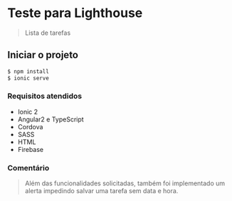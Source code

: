 # Teste para Lighthouse
> Lista de tarefas

## Iniciar o projeto
```bash
$ npm install
$ ionic serve
```

### Requisitos atendidos
- Ionic 2
- Angular2 e TypeScript
- Cordova
- SASS
- HTML
- Firebase

### Comentário
> Além das funcionalidades solicitadas, também foi implementado um alerta impedindo salvar uma tarefa sem data e hora.